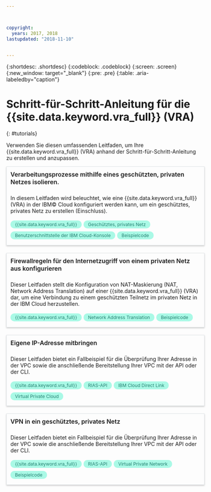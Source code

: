 ```yaml
---



copyright:
  years: 2017, 2018
lastupdated: "2018-11-10"


---
```


{:shortdesc: .shortdesc}
{:codeblock: .codeblock}
{:screen: .screen}
{:new_window: target="_blank"}
{:pre: .pre}
{:table: .aria-labeledby="caption"}

# Schritt-für-Schritt-Anleitung für die {{site.data.keyword.vra_full}} (VRA)
{: #tutorials}

Verwenden Sie diesen umfassenden Leitfaden, um Ihre {{site.data.keyword.vra_full}} (VRA) anhand der Schritt-für-Schritt-Anleitung zu erstellen und anzupassen.

<style>
    .solutionBox {
        margin: 0 10px 20px 0 !important;
        padding: 10px !important;
        width: 100% !important;
        border: 1px #dfe3e6 solid !important;
        box-shadow: 0px 2px 4px 0px rgba(0,0,0,0.2) !important;
    }
    .solutionBoxContainer {
    }
    .solutionBoxTitle {
      margin: 0rem !important;
      font-size: 16px !important;
      margin-bottom: 10px !important;
      font-weight: 600 !important;
    }
    .tag-filter.category {
        background: #aaf9e6 !important;
        color: #238070 !important;
    }
    .tag-filter {
        padding: 3px 12px !important;
        font-size: 12px !important;
        margin-right: 1px !important;
        border-radius: 10px !important;
        white-space: nowrap !important;
        line-height: 1.8rem !important;
    }
    .solutionBoxDescription {
        display:flex !important;
        flex-wrap: wrap !important;
    }
   .solutionBoxTitle a {
      text-decoration-line:none !important;
    }
    .descriptionContainer {
        flex-grow: 1 !important;
        width: 200px !important;
    }
    .architectureDiagramContainer {
        width: 300px !important;
        padding: 0 10px !important;
    }
    .architectureDiagram {
        max-height: 200px !important;
        padding: 5px !important;
    }
</style>

<div class = "solutionBox">
        <h3 id="scalable-webapp-kubernetes.html" class="solutionBoxTitle">
            <a href = "/docs/tutorials/secure-network-enclosure.html#isolate-workloads-with-a-secure-private-network">Verarbeitungsprozesse mithilfe eines geschützten, privaten Netzes isolieren. </a>
        </h3>
        <div class="solutionBoxDescription">
            <div class="descriptionContainer">
                <p>In diesem Leitfaden wird beleuchtet, wie eine {{site.data.keyword.vra_full}} (VRA) in der IBM© Cloud konfiguriert werden kann, um ein geschütztes, privates Netz zu erstellen (Einschluss). </p>
                    <span class="tag-filter category">{{site.data.keyword.vra_full}}</span>
                    <span class="tag-filter category">Geschütztes, privates Netz</span>
                    <span class="tag-filter category">Benutzerschnittstelle der IBM Cloud-Konsole</span>
                    <span class="tag-filter category">Beispielcode</span>
    </div>
  </div>
  </div>

<div class = "solutionBox">
        <h3 id="scalable-webapp-kubernetes.html" class="solutionBoxTitle">
            <a href = "/docs/tutorials/nat-config-private.html#configure-firewall-rules-for-internet-access-from-a-private-network">Firewallregeln für den Internetzugriff von einem privaten Netz aus konfigurieren</a>
        </h3>
        <div class="solutionBoxDescription">
            <div class="descriptionContainer">
                <p>Dieser Leitfaden stellt die Konfiguration von NAT-Maskierung (NAT, Network Address Translation) auf einer {{site.data.keyword.vra_full}} (VRA) dar, um eine Verbindung zu einem geschützten Teilnetz im privaten Netz in der IBM Cloud herzustellen. </p>
                    <span class="tag-filter category">{{site.data.keyword.vra_full}}</span>
                    <span class="tag-filter category">Network Address Translation</span>
                    <span class="tag-filter category">Beispielcode</span>
    </div>
  </div>
  </div>

<div class = "solutionBoxContainer">
    <div class = "solutionBox">
        <h3 id="scalable-webapp-kubernetes.html" class="solutionBoxTitle">
            <a href = "/docs/tutorials/byoip.html#bring-your-own-ip-address">Eigene IP-Adresse mitbringen</a>
        </h3>
        <div class="solutionBoxDescription">
            <div class="descriptionContainer">
                <p>Dieser Leitfaden bietet ein Fallbeispiel für die Überprüfung Ihrer Adresse in der VPC sowie die anschließende Bereitstellung Ihrer VPC mit der API oder der CLI.</p>
                 <span class="tag-filter category">{{site.data.keyword.vra_full}}</span>
                 <span class="tag-filter category">RIAS-API</span>
                 <span class="tag-filter category">IBM Cloud Direct Link</span>
                 <span class="tag-filter category">Virtual Private Cloud</span>
    </div>
 </div>
 </div>

 <div class = "solutionBoxContainer">
    <div class = "solutionBox">
        <h3 id="scalable-webapp-kubernetes.html" class="solutionBoxTitle">
            <a href = "/docs/tutorials/configuring-IPSEC-VPN.html#vpn-into-a-secure-private-network">VPN in ein geschütztes, privates Netz</a>
        </h3>
        <div class="solutionBoxDescription">
            <div class="descriptionContainer">
                <p>Dieser Leitfaden bietet ein Fallbeispiel für die Überprüfung Ihrer Adresse in der VPC sowie die anschließende Bereitstellung Ihrer VPC mit der API oder der CLI.</p>
                 <span class="tag-filter category">{{site.data.keyword.vra_full}}</span>
                 <span class="tag-filter category">RIAS-API</span>
                 <span class="tag-filter category">Virtual Private Network</span>
                 <span class="tag-filter category">Beispielcode</span>
    </div>
 </div>
 </div>
    </div>
    </div>
